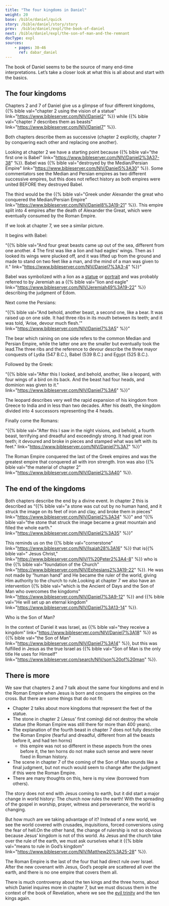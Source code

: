 ```yaml
---
title: "The four kingdoms in Daniel"
weight: 20
base: /bible/daniel/quick
story: /bible/daniel/story/story
prev:  /bible/daniel/expl/the-book-of-daniel
next: /bible/daniel/expl/the-son-of-man-and-the-remnant
docType: expl
sources:
    - pages: 38–46
      ref: dabar_daniel
---
```


The book of Daniel seems to be the source of many end-time interpretations. Let’s take a closer look at what this is all about and start with the basics.

## The four kingdoms

<a name="3dba"></a>
Chapters 2 and 7 of Daniel give us a glimpse of four different kingdoms, {{% bible val="chapter 2 using the vision of a statue" link="https://www.bibleserver.com/NIV/Daniel2" %}} while {{% bible val="chapter 7 describes them as beasts" link="https://www.bibleserver.com/NIV/Daniel7" %}}.

Both chapters describe them as successive (chapter 2 explicitly, chapter 7 by conquering each other and replacing one another).

Looking at chapter 2 we have a starting point because {{% bible val="the first one is Babel" link="https://www.bibleserver.com/NIV/Daniel2%3A37-38" %}}. Babel was {{% bible val="destroyed by the Median/Persian Empire" link="https://www.bibleserver.com/NIV/Daniel5%3A30" %}}. Some commentators see the Median and Persian empires as two different successive empires, but this does not reflect history as both empires were united BEFORE they destroyed Babel.

The third would be the {{% bible val="Greek under Alexander the great who conquered the Median/Persian Empire" link="https://www.bibleserver.com/NIV/Daniel8%3A19-21" %}}. This empire split into 4 empires after the death of Alexander the Great, which were eventually consumed by the Roman Empire.

If we look at chapter 7, we see a similar picture.

It begins with Babel:

“{{% bible val="And four great beasts came up out of the sea, different from one another. 4 The first was like a lion and had eagles’ wings. Then as I looked its wings were plucked off, and it was lifted up from the ground and made to stand on two feet like a man, and the mind of a man was given to it." link="https://www.bibleserver.com/NIV/Daniel7%3A3-4" %}}”

Babel was symbolized with a lion as a [statue](https://en.wikipedia.org/wiki/Lion_of_Babylon) or [portrait](https://en.wikipedia.org/wiki/Lion_of_Babylon) and was probably referred to by Jeremiah as a {{% bible val="lion and eagle" link="https://www.bibleserver.com/NIV/Jeremiah49%3A19-22" %}} describing the judgment of Edom.

Next come the Persians:

“{{% bible val="And behold, another beast, a second one, like a bear. It was raised up on one side. It had three ribs in its mouth between its teeth; and it was told, ‘Arise, devour much flesh.’" link="https://www.bibleserver.com/NIV/Daniel7%3A5" %}}”

The bear which raining on one side refers to the common Median and Persian Empire, while the latter one are the smaller but eventually took the lead.The three ribs and the reference to devour describe the three mayor conquests of Lydia (547 B.C.), Babel (539 B.C.) and Egypt (525 B.C.).

Followed by the Greek:

“{{% bible val="After this I looked, and behold, another, like a leopard, with four wings of a bird on its back. And the beast had four heads, and dominion was given to it." link="https://www.bibleserver.com/NIV/Daniel7%3A6" %}}”

The leopard describes very well the rapid expansion of his kingdom from Greece to India and in less than two decades. After his death, the kingdom divided into 4 successors representing the 4 heads.

Finally come the Romans:

“{{% bible val="After this I saw in the night visions, and behold, a fourth beast, terrifying and dreadful and exceedingly strong. It had great iron teeth; it devoured and broke in pieces and stamped what was left with its feet." link="https://www.bibleserver.com/NIV/Daniel7%3A7" %}}”

The Roman Empire conquered the last of the Greek empires and was the greatest empire that conquered all with iron strength. Iron was also {{% bible val="the material of chapter 2" link="https://www.bibleserver.com/NIV/Daniel2%3A40" %}}.

## The end of the kingdoms

Both chapters describe the end by a divine event. In chapter 2 this is described as “{{% bible val="a stone was cut out by no human hand, and it struck the image on its feet of iron and clay, and broke them in pieces" link="https://www.bibleserver.com/NIV/Daniel2%3A34" %}}" and “{{% bible val="the stone that struck the image became a great mountain and filled the whole earth." link="https://www.bibleserver.com/NIV/Daniel2%3A35" %}}”

This reminds us on the {{% bible val="cornerstone" link="https://www.bibleserver.com/NIV/Isaiah28%3A16" %}} that is{{% bible val=" Jesus Christ," link="https://www.bibleserver.com/NIV/1%20Peter2%3A4-8" %}} who is the {{% bible val="foundation of the Church" link="https://www.bibleserver.com/NIV/Ephesians2%3A19-22" %}}. He was not made by “human hand” and He became the ruler of the world, giving Him authority to the church to rule.Looking at chapter 7 we also have an intervention {{% bible val="which is the Ancient of Days and the Son of Man who overcomes the kingdoms" link="https://www.bibleserver.com/NIV/Daniel7%3A9-12" %}} and {{% bible val="He will set up an eternal kingdom" link="https://www.bibleserver.com/NIV/Daniel7%3A13-14" %}}. 

Who is the Son of Man?

In the context of Daniel it was Israel, as {{% bible val="they receive a kingdom" link="https://www.bibleserver.com/NIV/Daniel7%3A18" %}} as {{% bible val="the Son of Man" link="https://www.bibleserver.com/NIV/Daniel7%3A14" %}}, but this was fulfilled in Jesus as the true Israel as {{% bible val="Son of Man is the only title He uses for Himself" link="https://www.bibleserver.com/search/NIV/son%20of%20man" %}}.

## There is more

We saw that chapters 2 and 7 talk about the same four kingdoms and end in the Roman Empire when Jesus is born and conquers the empires on the cross. But there are some things that do not fit:
- Chapter 2 talks about more kingdoms that represent the feet of the statue.
- The stone in chapter 2 (Jesus’ first coming) did not destroy the whole statue (the Roman Empire was still there for more than 400 years).
- The explanation of the fourth beast in chapter 7 does not fully describe the Roman Empire (fearful and dreadful, different from all the beasts before it, and had ten horns) 
    - this empire was not so different in these aspects from the ones before it, the ten horns do not make such sense and were never fixed in Roman history.
- The scene in chapter 7 of the coming of the Son of Man sounds like a final judgment, but not much would seem to change after the judgment if this were the Roman Empire.
- There are many thoughts on this, here is my view (borrowed from others).

The story does not end with Jesus coming to earth, but it did start a major change in world history: The church now rules the earth! With the spreading of the gospel in worship, prayer, witness and perseverance, the world is changing. 

But how much are we taking advantage of it? Instead of a new world, we see the world covered with crusades, inquisitions, forced conversions using the fear of hell.On the other hand, the change of rulership is not so obvious because Jesus’ kingdom is not of this world. As Jesus and the church take over the rule of the earth, we must ask ourselves what it {{% bible val="means to rule in God’s kingdom" link="https://www.bibleserver.com/NIV/Matthew20%3A25-28" %}}.

The Roman Empire is the last of the four that had direct rule over Israel. After the new covenant with Jesus, God’s people are scattered all over the earth, and there is no one empire that covers them all.

There is much controversy about the ten kings and the three horns, about which Daniel inquires more in chapter 7, but we must discuss them in the context of the book of Revelation, where we see the [evil trinity](/content/beasts/expl/the-nature-of-the-beast-in-the-book-of-revelation) and the ten kings again.
